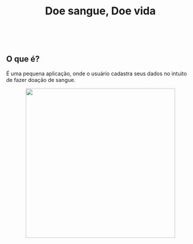 <h1 align="center"> Doe sangue, Doe vida</h1>
</br>
</br>
</br>



## O que é?
É uma pequena aplicação, onde o usuário cadastra seus dados no intuito de fazer doação de sangue. </br>

<p align="center">
  <img  src="https://i.imgur.com/2Mvde59.gif" heigth="400" width="400">
</p>
